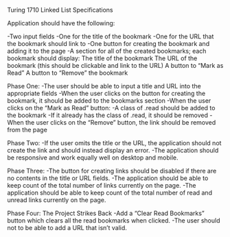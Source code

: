 Turing 1710 Linked List Specifications

Application should have the following:

-Two input fields
-One for the title of the bookmark
-One for the URL that the bookmark should link to
-One button for creating the bookmark and adding it to the page
-A section for all of the created bookmarks; each bookmark should display:
	The title of the bookmark
	The URL of the bookmark (this should be clickable and link to the URL)
	A button to “Mark as Read”
	A button to “Remove” the bookmark

Phase One:
-The user should be able to input a title and URL into the appropriate fields
-When the user clicks on the button for creating the bookmark, it should be added to the bookmarks section
-When the user clicks on the “Mark as Read” button:
-A class of .read should be added to the bookmark
-If it already has the class of .read, it should be removed
-When the user clicks on the “Remove” button, the link should be removed from the page

Phase Two:
-If the user omits the title or the URL, the application should not create the link and should instead display an error.
-The application should be responsive and work equally well on desktop and mobile.

Phase Three:
-The button for creating links should be disabled if there are no contents in the title or URL fields.
-The application should be able to keep count of the total number of links currently on the page.
-The application should be able to keep count of the total number of read and unread links currently on the page.

Phase Four: The Project Strikes Back
-Add a “Clear Read Bookmarks” button which clears all the read bookmarks when clicked.
-The user should not to be able to add a URL that isn’t valid.